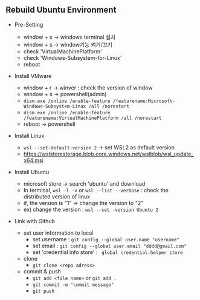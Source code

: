## Rebuild Ubuntu Environment


* Pre-Setting
    * window + s -> windows terminal 설치
    * window + s ->  window기능 켜기/끄기 
    * check 'VirtualMachinePlatform'
    * check 'Windows-Subsystem-for-Linux'
    * reboot 

* Install VMware
    * window + r -> winver : check the version of window
    * window + s -> powershell(admin) 
    * ```dism.exe /online /enable-feature /featurename:Microsoft-Windows-Subsystem-Linux /all /norestart```
    * ```dism.exe /online /enable-feature /featurename:VirtualMachinePlatform /all /norestart```
    * reboot -> powershell

* Install Linux 
    * ```wsl --set-default-version 2``` -> set WSL2 as default version 
    * https://wslstorestorage.blob.core.windows.net/wslblob/wsl_update_x64.msi
   
* Install Ubuntu
    * microsoft store -> search 'ubuntu' and download
    * In terminal,  ```wsl -l -v``` or ```wsl --list --verbose``` : check the distributed version of linux
    * if, the version is "1" -> change the version to "2"
    * ex) change the version : ```wsl --set -version Ubuntu 2```

* Link with Github
	* set user information to local
		* set username : ```git config --global user.name "username"```
		* set email : ```git config --global user.email "dddd@gmail.com"```
		* set 'credential info store' : ``` global credential.helper store```
	* clone 
		* ```git clone <repo adress>```	
	* commit &  push
		* ```git add <file name>``` or ```git add .```
		* ```git commit -m "commit message"```
		* ```git push```


